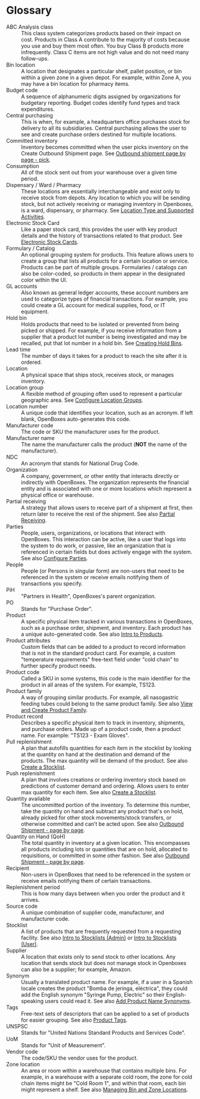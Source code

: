 # Glossary

<html>
<dl>
  <dt>ABC Analysis class</dt>
  <dd>This class system categorizes products based on their impact on cost. Products in Class A contribute to the majority of costs because you use and buy them most often. You buy Class B products more infrequently. Class C items are not high value and do not need many follow-ups.</dd>

  <dt>Bin location</dt>
  <dd>A location that designates a particular shelf, pallet position, or bin within a given zone in a given depot. For example, within Zone A, you may have a bin location for pharmacy items.</dd>

  <dt>Budget code</dt>
  <dd>A sequence of alphanumeric digits assigned by organizations for budgetary reporting. Budget codes identify fund types and track expenditures.</dd>

  <dt>Central purchasing</dt>
  <dd>This is when, for example, a headquarters office purchases stock for delivery to all its subsidiaries. Central purchasing allows the user to see and create purchase orders destined for multiple locations.</dd>

  <dt>Committed inventory</dt>
  <dd>Inventory becomes committed when the user picks inventory on the Create Outbound Shipment page.
  See <a href="https://help.openboxes.com/article/74-outbound-shipment-page-by-page-pick">Outbound shipment page by page - pick</a>.</dd>

  <dt>Consumption</dt>
  <dd>All of the stock sent out from your warehouse over a given time period.</dd>

  <dt>Dispensary / Ward / Pharmacy</dt>
  <dd>These locations are essentially interchangeable and exist only to receive stock from depots. Any location to which you will be sending stock, but not actively receiving or managing inventory in Openboxes, is a ward, dispensary, or pharmacy.
  See <a href="https://help.openboxes.com/article/33-location-type-and-supported-activities">Location Type and Supported Activities</a>.</dd>

  <dt>Electronic Stock Card</dt>
  <dd>Like a paper stock card, this provides the user with key product details and the history of transactions related to that product.
  See <a href="https://help.openboxes.com/article/39-electronic-stock-card">Electronic Stock Cards</a>.</dd>

  <dt>Formulary / Catalog</dt>
  <dd>An optional grouping system for products. This feature allows users to create a group that lists all products for a certain location or service. Products can be part of multiple groups. Formularies / catalogs can also be color-coded, so products in them appear in the designated color within the UI.</dd>

  <dt>GL accounts</dt>
  <dd>Also known as general ledger accounts, these account numbers are used to categorize types of financial transactions. For example, you could create a GL account for medical supplies, food, or IT equipment.</dd>

  <dt>Hold bin</dt>
  <dd>Holds products that need to be isolated or prevented from being picked or shipped. For example, if you receive information from a supplier that a product lot number is being investigated and may be recalled, put that lot number in a hold bin.
  See <a href="https://help.openboxes.com/article/67-creating-hold-bins">Creating Hold Bins</a>.</dd>

  <dt>Lead time</dt>
  <dd>The number of days it takes for a product to reach the site after it is ordered.</dd>

  <dt>Location</dt>
  <dd>A physical space that ships stock, receives stock, or manages inventory.</dd>

  <dt>Location group</dt>
  <dd>A flexible method of grouping often used to represent a particular geographic area.
  See <a href="https://help.openboxes.com/article/35-configure-location-groups">Configure Location Groups</a>.</dd>

  <dt>Location number</dt>
  <dd>A unique code that identifies your location, such as an acronym. If left blank, OpenBoxes auto-generates this code.</dd>

  <dt>Manufacturer code</dt>
  <dd>The code or SKU the manufacturer uses for the product.</dd>

  <dt>Manufacturer name</dt>
  <dd>The name the manufacturer calls the product (<strong>NOT</strong> the name of the manufacturer).</dd>

  <dt>NDC</dt>
  <dd>An acronym that stands for National Drug Code.</dd>

  <dt>Organization</dt>
  <dd>A company, government, or other entity that interacts directly or indirectly with OpenBoxes. The organization represents the financial entity and is associated with one or more locations which represent a physical office or warehouse.</dd>

  <dt>Partial receiving</dt>
  <dd>A strategy that allows users to receive part of a shipment at first, then return later to receive the rest of the shipment.
  See also <a href="https://help.openboxes.com/article/300-partial-receiving">Partial Receiving</a>.</dd>

  <dt>Parties</dt>
  <dd>People, users, organizations, or locations that interact with OpenBoxes. This interaction can be active, like a user that logs into the system to do work, or passive, like an organization that is referenced in certain fields but does actively engage with the system.
  See also <a href="https://help.openboxes.com/article/31-configure-parties">Configure Parties</a>.</dd>

  <dt>People</dt>
  <dd>People (or Persons in singular form) are non-users that need to be referenced in the system or receive emails notifying them of transactions you specify.</dd>

  <dt>PiH</dt>
  <dd>"Partners in Health", OpenBoxes's parent organization.</dd>

  <dt>PO</dt>
  <dd>Stands for "Purchase Order".</dd>

  <dt>Product</dt>
  <dd>A specific physical item tracked in various transactions in OpenBoxes, such as a purchase order, shipment, and inventory. Each product has a unique auto-generated code.
  See also <a href="https://help.openboxes.com/article/65-intro-to-products">Intro to Products</a>.</dd>

  <dt>Product attributes</dt>
  <dd>Custom fields that can be added to a product to record information that is not in the standard product card. For example, a custom "temperature requirements" free-text field under "cold chain" to further specify product needs.</dd>

  <dt>Product code</dt>
  <dd>Called a SKU in some systems, this code is the main identifier for the product in all areas of the system. For example, TS123.</dd>

  <dt>Product family</dt>
  <dd>A way of grouping similar products. For example, all nasogastric feeding tubes could belong to the same product family.
  See also <a href="https://help.openboxes.com/article/388-product-family-create-and-add">View and Create Product Family</a>.</dd>

  <dt>Product record</dt>
  <dd>Describes a specific physical item to track in inventory, shipments, and purchase orders. Made up of a product code, then a product name. For example: "TS123 - Exam Gloves".</dd>

  <dt>Pull replenishment</dt>
  <dd>A plan that autofills quantities for each item in the stocklist by looking at the quantity on hand at the destination and demand of the products. The max quantity will be demand of the product.
  See also <a href="https://help.openboxes.com/article/54-create-a-stocklist">Create a Stocklist</a>.</dd>

  <dt>Push replenishment</dt>
  <dd>A plan that involves creations or ordering inventory stock based on predictions of customer demand and ordering. Allows users to enter max quantity for each item.
  See also <a href="https://help.openboxes.com/article/54-create-a-stocklist">Create a Stocklist</a>.</dd>

  <dt>Quantity available</dt>
  <dd>The uncommitted portion of the inventory. To determine this number, take the quantity on hand and subtract any product that's on hold, already picked for other stock movements/stock transfers, or otherwise committed and can’t be acted upon.
  See also <a href="https://help.openboxes.com/article/73-outbound-shipment-page-by-page-edit">Outbound Shipment - page by page</a>.</dd>

  <dt>Quantity on Hand (QoH)</dt>
  <dd>The total quantity in inventory at a given location. This encompasses all products including lots or quantities that are on hold, allocated to requisitions, or committed in some other fashion.
  See also <a href="https://help.openboxes.com/article/73-outbound-shipment-page-by-page-edit">Outbound Shipment - page by page</a>.</dd>

  <dt>Recipient</dt>
  <dd>Non-users in OpenBoxes that need to be referenced in the system or receive emails notifying them of certain transactions.</dd>

  <dt>Replenishment period</dt>
  <dd>This is how many days between when you order the product and it arrives.</dd>

  <dt>Source code</dt>
  <dd>A unique combination of supplier code, manufacturer, and manufacturer code.</dd>

  <dt>Stocklist</dt>
  <dd>A list of products that are frequently requested from a requesting facility.
  See also <a href="https://help.openboxes.com/article/362-intro-to-stock-list">Intro to Stocklists (Admin)</a> or <a href="https://help.openboxes.com/article/52-intro-to-stocklists">Intro to Stocklists (User)</a>.</dd>

  <dt>Supplier</dt>
  <dd>A location that exists only to send stock to other locations. Any location that sends stock but does not manage stock in Openboxes can also be a supplier; for example, Amazon.</dd>

  <dt>Synonym</dt>
  <dd>Usually a translated product name. For example, if a user in a Spanish locale creates the product "Bomba de jeringa, eléctrica", they could add the English synonym "Syringe Pump, Electric" so their English-speaking users could read it.
  See also <a href="https://help.openboxes.com/article/396-translate-product-names">Add Product Name Synonyms</a>.</dd>

  <dt>Tags</dt>
  <dd>Free-text sets of descriptors that can be applied to a set of products for easier grouping.
  See also <a href="https://help.openboxes.com/article/374-product-tag">Product Tags</a>.</dd>

  <dt>UNSPSC</dt>
  <dd>Stands for "United Nations Standard Products and Services Code".</dd>

  <dt>UoM</dt>
  <dd>Stands for "Unit of Measurement".</dd>

  <dt>Vendor code</dt>
  <dd>The code/SKU the vendor uses for the product.</dd>

  <dt>Zone location</dt>
  <dd>An area or room within a warehouse that contains multiple bins. For example, in a warehouse with a separate cold room, the zone for cold chain items might be "Cold Room 1", and within that room, each bin might represent a shelf.
  See also <a href="https://help.openboxes.com/article/289-managing-bin-and-zone-locations">Managing Bin and Zone Locations</a>.</dd>
</dl>
</html>